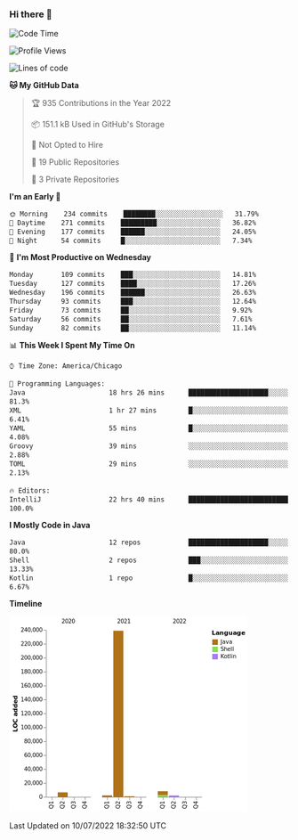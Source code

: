 ### Hi there 👋


<!--START_SECTION:waka-->
![Code Time](http://img.shields.io/badge/Code%20Time-2%2C365%20hrs%2022%20mins-blue)

![Profile Views](http://img.shields.io/badge/Profile%20Views-1-blue)

![Lines of code](https://img.shields.io/badge/From%20Hello%20World%20I%27ve%20Written-259%20Thousand%20lines%20of%20code-blue)

**🐱 My GitHub Data** 

> 🏆 935 Contributions in the Year 2022
 > 
> 📦 151.1 kB Used in GitHub's Storage 
 > 
> 🚫 Not Opted to Hire
 > 
> 📜 19 Public Repositories 
 > 
> 🔑 3 Private Repositories  
 > 
**I'm an Early 🐤** 

```text
🌞 Morning    234 commits    ████████░░░░░░░░░░░░░░░░░   31.79% 
🌆 Daytime    271 commits    █████████░░░░░░░░░░░░░░░░   36.82% 
🌃 Evening    177 commits    ██████░░░░░░░░░░░░░░░░░░░   24.05% 
🌙 Night      54 commits     █░░░░░░░░░░░░░░░░░░░░░░░░   7.34%

```
📅 **I'm Most Productive on Wednesday** 

```text
Monday       109 commits    ███░░░░░░░░░░░░░░░░░░░░░░   14.81% 
Tuesday      127 commits    ████░░░░░░░░░░░░░░░░░░░░░   17.26% 
Wednesday    196 commits    ██████░░░░░░░░░░░░░░░░░░░   26.63% 
Thursday     93 commits     ███░░░░░░░░░░░░░░░░░░░░░░   12.64% 
Friday       73 commits     ██░░░░░░░░░░░░░░░░░░░░░░░   9.92% 
Saturday     56 commits     ██░░░░░░░░░░░░░░░░░░░░░░░   7.61% 
Sunday       82 commits     ██░░░░░░░░░░░░░░░░░░░░░░░   11.14%

```


📊 **This Week I Spent My Time On** 

```text
⌚︎ Time Zone: America/Chicago

💬 Programming Languages: 
Java                     18 hrs 26 mins      ████████████████████░░░░░   81.3% 
XML                      1 hr 27 mins        █░░░░░░░░░░░░░░░░░░░░░░░░   6.41% 
YAML                     55 mins             █░░░░░░░░░░░░░░░░░░░░░░░░   4.08% 
Groovy                   39 mins             ░░░░░░░░░░░░░░░░░░░░░░░░░   2.88% 
TOML                     29 mins             ░░░░░░░░░░░░░░░░░░░░░░░░░   2.13%

🔥 Editors: 
IntelliJ                 22 hrs 40 mins      █████████████████████████   100.0%

```

**I Mostly Code in Java** 

```text
Java                     12 repos            ████████████████████░░░░░   80.0% 
Shell                    2 repos             ███░░░░░░░░░░░░░░░░░░░░░░   13.33% 
Kotlin                   1 repo              █░░░░░░░░░░░░░░░░░░░░░░░░   6.67%

```


**Timeline**

![Chart not found](https://raw.githubusercontent.com/powercasgamer/powercasgamer/master/charts/bar_graph.png) 


 Last Updated on 10/07/2022 18:32:50 UTC
<!--END_SECTION:waka-->
